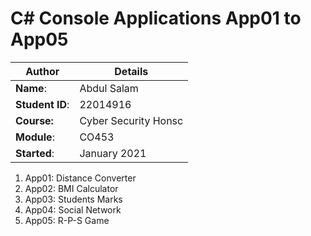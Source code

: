 # C# Console Applications App01 to App05
| Author | Details |
| ---- | ---- |
**Name**: | Abdul Salam  |
**Student ID**: | 22014916 |
**Course:** | Cyber Security Honsc |
**Module**: | CO453     |
**Started**: | January 2021 |    

1. App01: Distance Converter
2. App02: BMI Calculator
3. App03: Students Marks
4. App04: Social Network
5. App05: R-P-S Game
